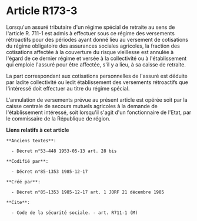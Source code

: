 # Article R173-3

Lorsqu'un assuré tributaire d'un régime spécial de retraite au sens de l'article R. 711-1 est admis à effectuer sous ce
régime des versements rétroactifs pour des périodes ayant donné lieu au versement de cotisations du régime obligatoire des
assurances sociales agricoles, la fraction des cotisations affectée à la couverture du risque vieillesse est annulée à
l'égard de ce dernier régime et versée à la collectivité ou à l'établissement qui emploie l'assuré pour être affectée, s'il y
a lieu, à sa caisse de retraite. 

La part correspondant aux cotisations personnelles de l'assuré est déduite par ladite collectivité ou ledit établissement des
versements rétroactifs que l'intéressé doit effectuer au titre du régime spécial. 

L'annulation de versements prévue au présent article est opérée soit par la caisse centrale de secours mutuels agricoles à la
demande de l'établissement intéressé, soit lorsqu'il s'agit d'un fonctionnaire de l'Etat, par le commissaire de la République
de région.

**Liens relatifs à cet article**

	**Anciens textes**:

	  - Décret n°53-448 1953-05-13 art. 28 bis

	**Codifié par**:

	  - Décret n°85-1353 1985-12-17

	**Créé par**:

	  - Décret n°85-1353 1985-12-17 art. 1 JORF 21 décembre 1985

	**Cite**:

	  - Code de la sécurité sociale. - art. R711-1 (M)
